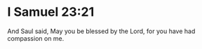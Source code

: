 # I Samuel 23:21

And Saul said, May you be blessed by the Lord, for you have had compassion on me.

